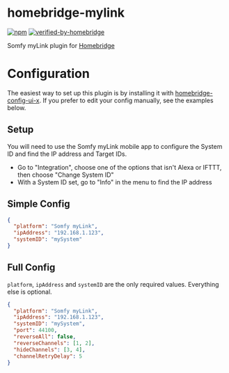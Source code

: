# homebridge-mylink

[![npm](https://badgen.net/npm/v/homebridge-ring)](https://www.npmjs.com/package/homebridge-ring)
[![verified-by-homebridge](https://badgen.net/badge/homebridge/verified/purple)](https://github.com/homebridge/homebridge/wiki/Verified-Plugins)

Somfy myLink plugin for [Homebridge](https://github.com/nfarina/homebridge)

# Configuration

The easiest way to set up this plugin is by installing it with [homebridge-config-ui-x](https://www.npmjs.com/package/homebridge-config-ui-x).  If you prefer to edit your config manually, see the examples below.

## Setup

You will need to use the Somfy myLink mobile app to configure the System ID and find the IP address and Target IDs.

* Go to "Integration", choose one of the options that isn't Alexa or IFTTT, then choose "Change System ID"
* With a System ID set, go to "Info" in the menu to find the IP address

## Simple Config

```json
{
  "platform": "Somfy myLink",
  "ipAddress": "192.168.1.123",
  "systemID": "mySystem"
}
```

## Full Config

`platform`, `ipAddress` and `systemID` are the only required values.  Everything else is optional.

```json
{
  "platform": "Somfy myLink",
  "ipAddress": "192.168.1.123",
  "systemID": "mySystem",
  "port": 44100,
  "reverseAll": false,
  "reverseChannels": [1, 2],
  "hideChannels": [3, 4],
  "channelRetryDelay": 5
}
```
